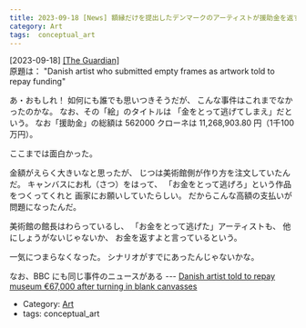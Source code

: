```yaml
---
title: 2023-09-18 [News] 額縁だけを提出したデンマークのアーティストが援助金を返すように要求される ---「おもしれぇ！」と最初は思った
category: Art
tags:  conceptual_art
---
```


[2023-09-18] [[The Guardian]](https://amp.theguardian.com/world/2023/sep/18/danish-artist-jens-haaning-empty-frames-ordered-repay?utm_source=pocket_saves)  
 原題は：
"Danish artist who submitted empty frames as 
artwork told to repay funding"

 あ・おもしれ！
如何にも誰でも思いつきそうだが、
こんな事件はこれまでなかったのかな。
なお、その「絵」のタイトルは
「金をとって逃げてしまえ」だという。
なお「援助金」の総額は
562000 クローネは 11,268,903.80 円（1千100万円）。

 ここまでは面白かった。

 金額がえらく大きいなと思ったが、
じつは美術館側が作り方を注文していたんだ。
キャンバスにお札（さつ）をはって、
「お金をとって逃げろ」という作品をつくってくれと
画家にお願いしていたらしい。
だからこんな高額の支払いが問題になったんだ。

 美術館の館長はわらっているし、
「お金をとって逃げた」アーティストも、
他にしょうがないじゃないか、
お金を返すよと言っているという。

 一気につまらなくなった。
シナリオがすでにあったんじゃないかな。

 なお、BBC にも同じ事件のニュースがある ---
[Danish artist told to repay museum €67,000
after turning in blank canvasses](https://www.bbc.co.uk/news/world-europe-66847139.amp?utm_source=pocket_saves)

- Category: [Art](https://merapano.github.io/categories.html#Art)
- tags:  conceptual_art

